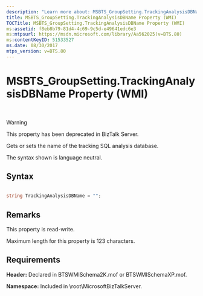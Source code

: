 ```yaml
---
description: "Learn more about: MSBTS_GroupSetting.TrackingAnalysisDBName Property (WMI)"
title: MSBTS_GroupSetting.TrackingAnalysisDBName Property (WMI)
TOCTitle: MSBTS_GroupSetting.TrackingAnalysisDBName Property (WMI)
ms:assetid: f8eb8b79-81d4-4c69-9c5d-e49641edc6e3
ms:mtpsurl: https://msdn.microsoft.com/library/Aa562025(v=BTS.80)
ms:contentKeyID: 51533527
ms.date: 08/30/2017
mtps_version: v=BTS.80
---
```


# MSBTS\_GroupSetting.TrackingAnalysisDBName Property (WMI)

 


> [!WARNING]
> <P>This property has been deprecated in BizTalk Server.</P>



Gets or sets the name of the tracking SQL analysis database.

The syntax shown is language neutral.

## Syntax

```C#
  
string TrackingAnalysisDBName = "";  
```

## Remarks

This property is read-write.

Maximum length for this property is 123 characters.

## Requirements

**Header:** Declared in BTSWMISchema2K.mof or BTSWMISchemaXP.mof.

**Namespace:** Included in \\root\\MicrosoftBizTalkServer.

